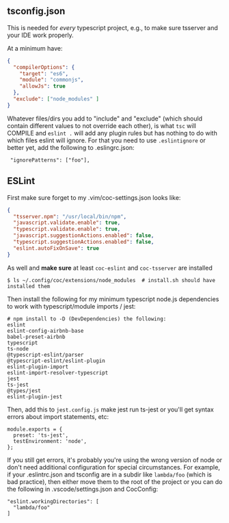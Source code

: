 ## tsconfig.json

This is needed for *every* typescript project, e.g., to make sure tsserver and your IDE work properly.

At a minimum have:

```json
{
  "compilerOptions": {
    "target": "es6",
    "module": "commonjs",
    "allowJs": true
  },
  "exclude": ["node_modules" ]
}
```

Whatever files/dirs you add to "include" and "exclude" (which should contain different values to not override each other), is what `tsc` will COMPILE and `eslint .` will add any plugin rules but has nothing to do with which files eslint will ignore. For that you need to use `.eslintignore` or better yet, add the following to .eslingrc.json:
   
     "ignorePatterns": ["foo"],

## ESLint

First make sure forget to my .vim/coc-settings.json looks like:

```json
{
  "tsserver.npm": "/usr/local/bin/npm",
  "javascript.validate.enable": true,
  "typescript.validate.enable": true,
  "javascript.suggestionActions.enabled": false,
  "typescript.suggestionActions.enabled": false,
  "eslint.autoFixOnSave": true
}
```

As well and **make sure** at least `coc-eslint` and `coc-tsserver` are installed

    $ ls ~/.config/coc/extensions/node_modules  # install.sh should have installed them

Then install the following for my minimum typescript node.js dependencies to work with typescript/module imports / jest:

    # npm install to -D (DevDependencies) the following:
    eslint
    eslint-config-airbnb-base
    babel-preset-airbnb 
    typescript 
    ts-node 
    @typescript-eslint/parser 
    @typescript-eslint/eslint-plugin
    eslint-plugin-import 
    eslint-import-resolver-typescript
    jest 
    ts-jest 
    @types/jest 
    eslint-plugin-jest 

Then, add this to `jest.config.js` make jest run ts-jest or you'll get syntax errors about import statements, etc:

    module.exports = {
      preset: 'ts-jest',
      testEnvironment: 'node',
    };

If you still get errors, it's probably you're using the wrong version of node or don't need additional configuration for special circumstances. For example, if your .eslintrc.json and tsconfig are in a subdir like `lambda/foo` (which is bad practice), then either move them to the root of the project or you can do the following in .vscode/settings.json and CocConfig:

    "eslint.workingDirectories": [
      "lambda/foo"
    ]
